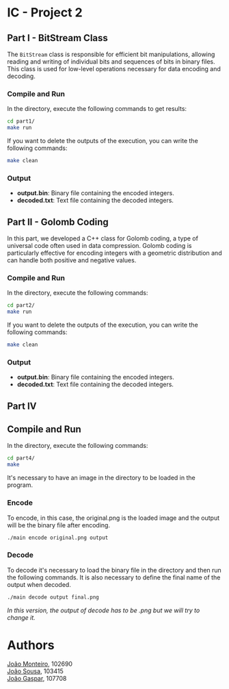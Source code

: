 # IC - Project 2

## Part I - BitStream Class

The `BitStream` class is responsible for efficient bit manipulations, allowing reading and writing of individual bits and sequences of bits in binary files. This class is used for low-level operations necessary for data encoding and decoding.

### Compile and Run

In the directory, execute the following commands to get results:

```bash
cd part1/
make run
```

If you want to delete the outputs of the execution, you can write the following commands:

```bash
make clean
```

### Output

- **output.bin**: Binary file containing the encoded integers.
- **decoded.txt**: Text file containing the decoded integers.

## Part II - Golomb Coding

In this part, we developed a C++ class for Golomb coding, a type of universal code often used in data compression. Golomb coding is particularly effective for encoding integers with a geometric distribution and can handle both positive and negative values.

### Compile and Run

In the directory, execute the following commands:

```bash
cd part2/
make run
```

If you want to delete the outputs of the execution, you can write the following commands:

```bash
make clean
```

### Output

- **output.bin**: Binary file containing the encoded integers.
- **decoded.txt**: Text file containing the decoded integers.

## Part IV

## Compile and Run
In the directory, execute the following commands:

```bash
cd part4/
make
```

It's necessary to have an image in the directory to be loaded in the program.

### Encode
To encode, in this case, the original.png is the loaded image and the output will be the binary file after encoding.

```bash
./main encode original.png output
```

### Decode
To decode it's necessary to load the binary file in the directory and then run the following commands. It is also necessary to define the final name of the output when decoded.

```bash
./main decode output final.png
```
<i>In this version, the output of decode has to be .png but we will try to change it.</i>


# Authors

[João Monteiro](https://github.com/joaomonteir0), 102690 \
[João Sousa](https://github.com/jsousa11), 103415 \
[João Gaspar](https://github.com/joaogasparp), 107708 
